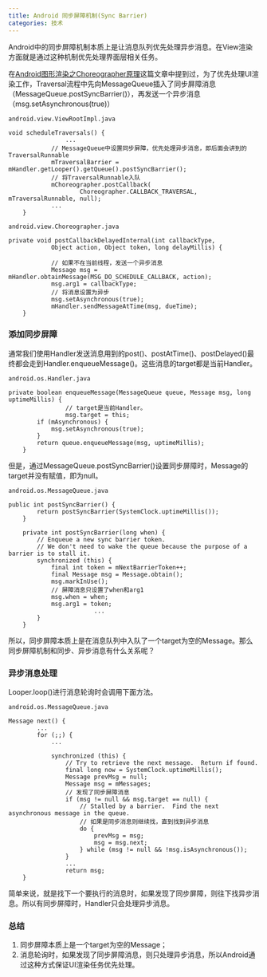 ```yaml
---
title: Android 同步屏障机制(Sync Barrier)
categories: 技术
---
```


Android中的同步屏障机制本质上是让消息队列优先处理异步消息。在View渲染方面就是通过这种机制优先处理界面层相关任务。

<!--more-->

在[Android图形渲染之Choreographer原理](https://hningoba.github.io/2019/11/28/Android图形渲染之Choreographer原理/)这篇文章中提到过，为了优先处理UI渲染工作，Traversal流程中先向MessageQueue插入了同步屏障消息（MessageQueue.postSyncBarrier()），再发送一个异步消息（msg.setAsynchronous(true)）

```
android.view.ViewRootImpl.java

void scheduleTraversals() {
				...
            // MessageQueue中设置同步屏障，优先处理异步消息，即后面会讲到的TraversalRunnable
            mTraversalBarrier = mHandler.getLooper().getQueue().postSyncBarrier();
            // 将TraversalRunnable入队
            mChoreographer.postCallback(
                    Choreographer.CALLBACK_TRAVERSAL, mTraversalRunnable, null);
            ...
    }
```

```
android.view.Choreographer.java

private void postCallbackDelayedInternal(int callbackType,
            Object action, Object token, long delayMillis) {
        
            // 如果不在当前线程，发送一个异步消息
            Message msg = mHandler.obtainMessage(MSG_DO_SCHEDULE_CALLBACK, action);
            msg.arg1 = callbackType;
            // 将消息设置为异步
            msg.setAsynchronous(true);
            mHandler.sendMessageAtTime(msg, dueTime);
    }
```

### 添加同步屏障

通常我们使用Handler发送消息用到的post()、postAtTime()、postDelayed()最终都会走到Handler.enqueueMessage()。这些消息的target都是当前Handler。

```
android.os.Handler.java

private boolean enqueueMessage(MessageQueue queue, Message msg, long uptimeMillis) {
				// target是当前Handler。
				msg.target = this;
        if (mAsynchronous) {
            msg.setAsynchronous(true);
        }
        return queue.enqueueMessage(msg, uptimeMillis);
    }
```

但是，通过MessageQueue.postSyncBarrier()设置同步屏障时，Message的target并没有赋值，即为null。

```
android.os.MessageQueue.java

public int postSyncBarrier() {
        return postSyncBarrier(SystemClock.uptimeMillis());
    }

    private int postSyncBarrier(long when) {
        // Enqueue a new sync barrier token.
        // We don't need to wake the queue because the purpose of a barrier is to stall it.
        synchronized (this) {
            final int token = mNextBarrierToken++;
            final Message msg = Message.obtain();
            msg.markInUse();
            // 屏障消息只设置了when和arg1
            msg.when = when;
            msg.arg1 = token;
						...
        }
    }
```

所以，同步屏障本质上是在消息队列中入队了一个target为空的Message。那么同步屏障机制和同步、异步消息有什么关系呢？

### 异步消息处理

Looper.loop()进行消息轮询时会调用下面方法。

```
android.os.MessageQueue.java

Message next() {
        ...
        for (;;) {
            ...

            synchronized (this) {
                // Try to retrieve the next message.  Return if found.
                final long now = SystemClock.uptimeMillis();
                Message prevMsg = null;
                Message msg = mMessages;
                // 发现了同步屏障消息
                if (msg != null && msg.target == null) {
                    // Stalled by a barrier.  Find the next asynchronous message in the queue.
                    // 如果是同步消息则继续找，直到找到异步消息
                    do {
                        prevMsg = msg;
                        msg = msg.next;
                    } while (msg != null && !msg.isAsynchronous());
                }
                ...
                return msg;
    }
```

简单来说，就是找下一个要执行的消息时，如果发现了同步屏障，则往下找异步消息。所以有同步屏障时，Handler只会处理异步消息。

### 总结

1. 同步屏障本质上是一个target为空的Message；
2. 消息轮询时，如果发现了同步屏障消息，则只处理异步消息，所以Android通过这种方式保证UI渲染任务优先处理。